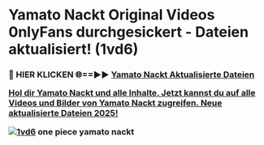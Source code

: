 # Yamato Nackt Original Videos 0nlyFans durchgesickert - Dateien aktualisiert! (1vd6)

<h3>🔴 HIER KLICKEN 🌐==►► <a href="https://tinyurl.com/h6vf6nb8" rel="nofollow">Yamato Nackt Aktualisierte Dateien

Hol dir Yamato Nackt und alle Inhalte. Jetzt kannst du auf alle Videos und Bilder von Yamato Nackt zugreifen. Neue aktualisierte Dateien 2025!

[![1vd6](https://i.imgur.com/sD4kR3V.gif)](https://tinyurl.com/h6vf6nb8)
one piece yamato nackt